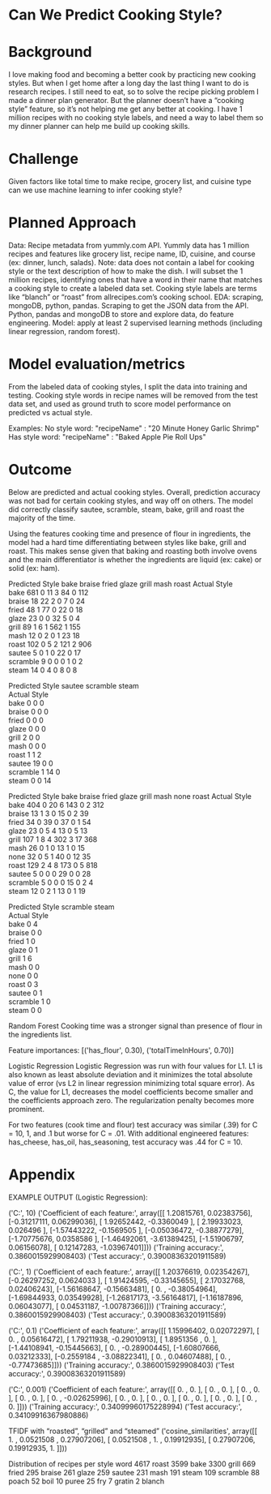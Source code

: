 # Can We Predict Cooking Style?

# Background
I love making food and becoming a better cook by practicing new cooking styles. But when I get home after a long day the last thing I want to do is research recipes. I still need to eat, so to solve the recipe picking problem I made a dinner plan generator. But the planner doesn’t have a “cooking style” feature, so it’s not helping me get any better at cooking. I have 1 million recipes with no cooking style labels, and need a way to label them so my dinner planner can help me build up cooking skills.

# Challenge
Given factors like total time to make recipe, grocery list, and cuisine type can we use machine learning to infer cooking style?

# Planned Approach
Data: Recipe metadata from yummly.com API. Yummly data has 1 million recipes and features like grocery list, recipe name, ID, cuisine, and course (ex: dinner, lunch, salads). Note: data does not contain a label for cooking style or the text description of how to make the dish. I will subset the 1 million recipes, identifying ones that have a word in their name that matches a cooking style to create a labeled data set. Cooking style labels are terms like “blanch” or “roast” from allrecipes.com’s cooking school.
EDA: scraping, mongoDB, python, pandas. Scraping to get the JSON data from the API. Python, pandas and mongoDB to store and explore data, do feature engineering.
Model: apply at least 2 supervised learning methods (including linear regression, random forest).

# Model evaluation/metrics
From the labeled data of cooking styles, I split the data into training and testing. Cooking style words in recipe names will be removed from the test data set, and used as ground truth to score model performance on predicted vs actual style.

Examples:
No style word: "recipeName" : "20 Minute Honey Garlic Shrimp"
Has style word: "recipeName" : "Baked Apple Pie Roll Ups"

# Outcome
Below are predicted and actual cooking styles. Overall, prediction accuracy was  not bad for certain cooking styles, and way off on others. The model did correctly classify sautee, scramble, steam, bake, grill and roast the majority of the time.

Using the features cooking time and presence of flour in ingredients, the model had a hard time differentiating between styles like bake, grill and roast. This makes sense given that baking and roasting both involve ovens and the main differentiator is whether the ingredients are liquid (ex: cake) or solid (ex: ham).  

Predicted Style  bake  braise  fried  glaze  grill  mash  roast
Actual Style                                                              
bake              681       0     11      3     84     0    112        
braise             18      22      2      0      7     0     24         
fried              48       1     77      0     22     0     18          
glaze              23       0      0     32      5     0      4          
grill              89       1      6      1    562     1    155         
mash               12       0      2      0      1    23     18         
roast             102       0      5      2    121     2    906          
sautee              5       0      1      0     22     0     17         
scramble            9       0      0      0      1     0      2          
steam              14       0      4      0      8     0      8         

Predicted Style  sautee scramble  steam  
Actual Style                      
bake              0     		0      0  
braise            0     		0      0  
fried             0     		0      0  
glaze             0     		0      0  
grill             2     		0      0  
mash              0     		0      0  
roast             1     		1      2  
sautee            19    		0      0  
scramble          1    		14     0  
steam             0     		0     14

Predicted Style  bake  braise  fried  glaze  grill  mash  none  roast
Actual Style                                                                    
bake              404       0     20      6    143     0     2    312       
braise             13       1      3      0     15     0     2     39      
fried              34       0     39      0     37     0     1     54       
glaze              23       0      5      4     13     0     5     13       
grill             107       1      8      4    302     3    17    368       
mash               26       0      1      0     13     1     0     15        
none               32       0      5      1     40     0    12     35       
roast             129       2      4      8    173     0     5    818       
sautee              5       0      0      0     29     0     0     28       
scramble            5       0      0      0     15     0     2      4        
steam              12       0      2      1     13     0     1     19      

Predicted Style  scramble  steam  
Actual Style                      
bake                    0      4  
braise                  0      0  
fried                   1      0  
glaze                   0      1  
grill                   1      6  
mash                    0      0  
none                    0      0  
roast                   0      3  
sautee                  0      1  
scramble                1      0  
steam                   0      0

Random Forest
Cooking time was a stronger signal than presence of flour in the ingredients list.  

Feature importances:
[('has_flour', 0.30), ('totalTimeInHours', 0.70)]


Logistic Regression
Logistic Regression was run with four values for L1. L1 is also known as least absolute deviation and it minimizes the total absolute value of error (vs L2 in linear regression minimizing total square error). As C, the value for L1, decreases the model coefficients become smaller and the coefficients approach zero. The regularization penalty becomes more prominent.

For two features (cook time and flour) test accuracy was similar (.39) for C = 10, 1, and .1 but worse for C = .01. With additional engineered features: has_cheese, has_oil, has_seasoning, test accuracy was .44 for C = 10.


# Appendix

EXAMPLE OUTPUT (Logistic Regression):

('C:', 10)
('Coefficient of each feature:', array([[ 1.20815761,  0.02383756],
       [-0.31217111,  0.06299036],
       [ 1.92652442, -0.3360049 ],
       [ 2.19933023,  0.026496  ],
       [-1.57443222, -0.1569505 ],
       [-0.05036472, -0.38877279],
       [-1.70775676,  0.0358586 ],
       [-1.46492061, -3.61389425],
       [-1.51906797,  0.06156078],
       [ 0.12147283, -1.03967401]]))
('Training accuracy:', 0.3860015929908403)
('Test accuracy:', 0.39008363201911589)

('C:', 1)
('Coefficient of each feature:', array([[ 1.20376619,  0.02354267],
       [-0.26297252,  0.0624033 ],
       [ 1.91424595, -0.33145655],
       [ 2.17032768,  0.02406243],
       [-1.56168647, -0.15663481],
       [ 0.        , -0.38054964],
       [-1.69844933,  0.03549928],
       [-1.26817173, -3.56164817],
       [-1.16187896,  0.06043077],
       [ 0.04531187, -1.00787366]]))
('Training accuracy:', 0.3860015929908403)
('Test accuracy:', 0.39008363201911589)

('C:', 0.1)
('Coefficient of each feature:', array([[ 1.15996402,  0.02072297],
       [ 0.        ,  0.05616472],
       [ 1.79211938, -0.29010913],
       [ 1.8951356 ,  0.        ],
       [-1.44108941, -0.15445663],
       [ 0.        , -0.28900445],
       [-1.60807666,  0.03212333],
       [-0.2559184 , -3.08822341],
       [ 0.        ,  0.04607488],
       [ 0.        , -0.77473685]]))
('Training accuracy:', 0.3860015929908403)
('Test accuracy:', 0.39008363201911589)

('C:', 0.001)
('Coefficient of each feature:', array([[ 0.        ,  0.        ],
       [ 0.        ,  0.        ],
       [ 0.        ,  0.        ],
       [ 0.        ,  0.        ],
       [ 0.        , -0.02625996],
       [ 0.        ,  0.        ],
       [ 0.        ,  0.        ],
       [ 0.        ,  0.        ],
       [ 0.        ,  0.        ],
       [ 0.        ,  0.        ]]))
('Training accuracy:', 0.34099960175228994)
('Test accuracy:', 0.34109916367980886)


TFIDF with “roasted”, “grilled” and “steamed”
('cosine_similarities',
array([[ 1.        ,  0.0521508 ,  0.27907206],
       [ 0.0521508 ,  1.        ,  0.19912935],
       [ 0.27907206,  0.19912935,  1.        ]]))


Distribution of recipes per style word
4617 roast
3599 bake
3300 grill
669 fried
295 braise
261 glaze
259 sautee
231 mash
191 steam
109 scramble
88 poach
52 boil
10 puree
25 fry
7 gratin
2 blanch
